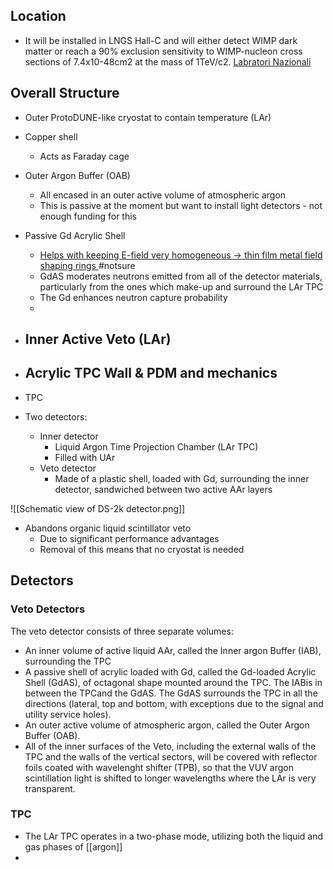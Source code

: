 ## Location 
- It will be installed in LNGS Hall-C and will either detect WIMP dark matter or reach a 90% exclusion sensitivity to WIMP-nucleon cross sections of 7.4x10-48cm2 at the mass of 1TeV/c2. [Labratori Nazionali](https://www.lngs.infn.it/en/darkside)

## Overall Structure

-   Outer ProtoDUNE-like cryostat to contain temperature (LAr)
-   Copper shell
	-   Acts as Faraday cage
-   Outer Argon Buffer (OAB)
	-   All encased in an outer active volume of atmospheric argon
	-   This is passive at the moment but want to install light detectors - not enough funding for this
-   Passive Gd Acrylic Shell
	-   <u>Helps with keeping E-field very homogeneous -> thin film metal field shaping rings </u> #notsure
	-   GdAS moderates neutrons emitted from all of the detector materials, particularly from the ones which make-up and surround the LAr TPC
	-   The Gd enhances neutron capture probability
	-   
-   Inner Active Veto (LAr)	
	-   
-   Acrylic TPC Wall & PDM and mechanics
	-   
-   TPC

- Two detectors:
	- Inner detector
		- Liquid Argon Time Projection Chamber (LAr TPC)
		-  Filled with UAr
	-  Veto detector
		-   Made of a plastic shell, loaded with Gd, surrounding the inner detector, sandwiched between two active AAr layers


![[Schematic view of DS-2k detector.png]]

-   Abandons organic liquid scintillator veto
	-   Due to significant performance advantages
	-   Removal of this means that no cryostat is needed

## Detectors

### Veto Detectors
The veto detector consists of three separate volumes:
- An inner volume of active liquid AAr, called the Inner argon Buffer (IAB), surrounding the TPC
- A passive shell of acrylic loaded with Gd, called the Gd-loaded Acrylic Shell (GdAS), of octagonal shape mounted around the TPC. The IABis in between the TPCand the GdAS. The GdAS surrounds the TPC in all the directions (lateral, top and bottom, with exceptions due to the signal and utility service holes).
- An outer active volume of atmospheric argon, called the Outer Argon Buffer (OAB).
- All of the inner surfaces of the Veto, including the external walls of the TPC and the walls of the vertical sectors, will be covered with reflector foils coated with wavelenght shifter (TPB), so that the VUV argon scintillation light is shifted to longer wavelengths where the LAr is very transparent.

### TPC
- The LAr TPC operates in a two-phase mode, utilizing both the liquid and gas phases of [[argon]]
- 